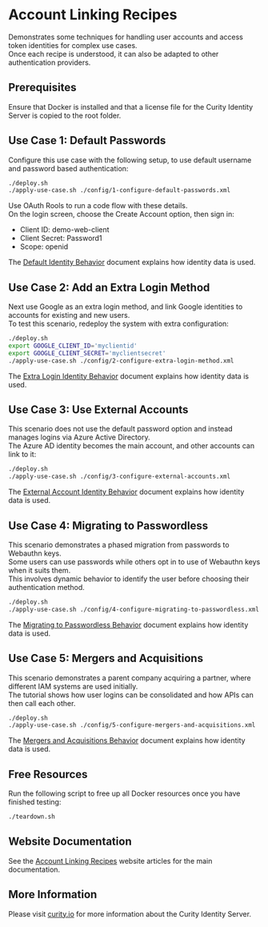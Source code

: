 # Account Linking Recipes

Demonstrates some techniques for handling user accounts and access token identities for complex use cases.\
Once each recipe is understood, it can also be adapted to other authentication providers.

## Prerequisites

Ensure that Docker is installed and that a license file for the Curity Identity Server is copied to the root folder.

## Use Case 1: Default Passwords

Configure this use case with the following setup, to use default username and password based authentication:

```bash
./deploy.sh
./apply-use-case.sh ./config/1-configure-default-passwords.xml
```

Use OAuth Rools to run a code flow with these details.\
On the login screen, choose the Create Account option, then sign in:

- Client ID: demo-web-client
- Client Secret: Password1
- Scope: openid

The [Default Identity Behavior](doc/1-default-behavior.md) document explains how identity data is used.

## Use Case 2: Add an Extra Login Method

Next use Google as an extra login method, and link Google identities to accounts for existing and new users.\
To test this scenario, redeploy the system with extra configuration:

```bash
./deploy.sh
export GOOGLE_CLIENT_ID='myclientid'
export GOOGLE_CLIENT_SECRET='myclientsecret'
./apply-use-case.sh ./config/2-configure-extra-login-method.xml
```

The [Extra Login Identity Behavior](doc/2-extra-login-behavior.md) document explains how identity data is used.

## Use Case 3: Use External Accounts

This scenario does not use the default password option and instead manages logins via Azure Active Directory.\
The Azure AD identity becomes the main account, and other accounts can link to it:

```bash
./deploy.sh
./apply-use-case.sh ./config/3-configure-external-accounts.xml
```

The [External Account Identity Behavior](doc/3-external-account-behavior.md) document explains how identity data is used.

## Use Case 4: Migrating to Passwordless

This scenario demonstrates a phased migration from passwords to Webauthn keys.\
Some users can use passwords while others opt in to use of Webauthn keys when it suits them.\
This involves dynamic behavior to identify the user before choosing their authentication method.

```bash
./deploy.sh
./apply-use-case.sh ./config/4-configure-migrating-to-passwordless.xml
```

The [Migrating to Passwordless Behavior](doc/4-migrating-to-passwordless-behavior.md) document explains how identity data is used.

## Use Case 5: Mergers and Acquisitions

This scenario demonstrates a parent company acquiring a partner, where different IAM systems are used initially.\
The tutorial shows how user logins can be consolidated and how APIs can then call each other.

```bash
./deploy.sh
./apply-use-case.sh ./config/5-configure-mergers-and-acquisitions.xml
```

The [Mergers and Acquisitions Behavior](doc/5-mergers-and-acquisitions-behavior.md) document explains how identity data is used.

## Free Resources

Run the following script to free up all Docker resources once you have finished testing:

```bash
./teardown.sh
```

## Website Documentation

See the [Account Linking Recipes](https://curity.io/resources/learn/account-linking-recipes) website articles for the main documentation.

## More Information

Please visit [curity.io](https://curity.io/) for more information about the Curity Identity Server.


